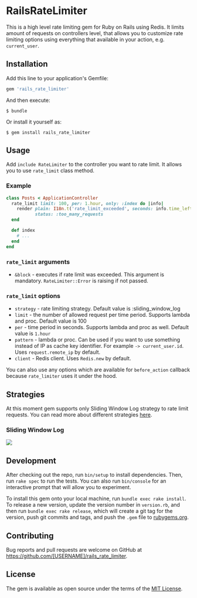# RailsRateLimiter

This is a high level rate limiting gem for Ruby on Rails using Redis. It limits amount of requests on controllers level, that allows you to customize rate limiting options using everything that available in your action, e.g. `current_user`.

## Installation

Add this line to your application's Gemfile:

```ruby
gem 'rails_rate_limiter'
```

And then execute:

    $ bundle

Or install it yourself as:

    $ gem install rails_rate_limiter

## Usage

Add `include RateLimiter` to the controller you want to rate limit. It allows you to use `rate_limit` class method.

### Example

```ruby
class Posts < ApplicationController
  rate_limit limit: 100, per: 1.hour, only: :index do |info|
    render plain: I18n.t('rate_limit_exceeded', seconds: info.time_left),
           status: :too_many_requests
  end

  def index
    # ...
  end
end
```

### `rate_limit` arguments
* `&block` - executes if rate limit was exceeded. This argument is mandatory. `RateLimiter::Error` is raising if not passed.

### `rate_limit` options
* `strategy` - rate limiting strategy. Default value is :sliding_window_log
* `limit` - the number of allowed request per time period. Supports lambda and proc. Default value is 100
* `per` - time period in seconds. Supports lambda and proc as well. Default value is `1.hour`
* `pattern` - lambda or proc. Can be used if you want to use something instead of IP as cache key identifier. For example `-> current_user.id`. Uses `request.remote_ip` by default.
* `client` - Redis client. Uses `Redis.new` by default.

You can also use any options which are available for `before_action` callback because `rate_limiter` uses it under the hood.

## Strategies

At this moment gem supports only Sliding Window Log strategy to rate limit requests. You can read more about different strategies [here](https://blog.figma.com/an-alternative-approach-to-rate-limiting-f8a06cf7c94c).

### Sliding Window Log

![](https://cdn-images-1.medium.com/max/1600/1*u_xRdZnWUlQFf0wrp0acrw.png)

## Development

After checking out the repo, run `bin/setup` to install dependencies. Then, run `rake spec` to run the tests. You can also run `bin/console` for an interactive prompt that will allow you to experiment.

To install this gem onto your local machine, run `bundle exec rake install`. To release a new version, update the version number in `version.rb`, and then run `bundle exec rake release`, which will create a git tag for the version, push git commits and tags, and push the `.gem` file to [rubygems.org](https://rubygems.org).

## Contributing

Bug reports and pull requests are welcome on GitHub at https://github.com/[USERNAME]/rails_rate_limiter.

## License

The gem is available as open source under the terms of the [MIT License](https://opensource.org/licenses/MIT).
